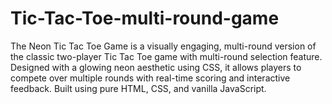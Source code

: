 # Tic-Tac-Toe-multi-round-game
The Neon Tic Tac Toe Game is a visually engaging, multi-round version of the classic two-player Tic Tac Toe game with multi-round selection feature. Designed with a glowing neon aesthetic using CSS, it allows players to compete over multiple rounds with real-time scoring and interactive feedback. Built using pure HTML, CSS, and vanilla JavaScript.
